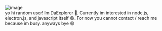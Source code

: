 ![image](https://user-images.githubusercontent.com/70825723/202989546-a26a04fc-b047-4364-9970-9ca675bb056a.png)</br>
yo hi random user!
Im DaExplorer 👋.
Currently im interested in node.js, electron.js, and javascript itself 😃.
For now you cannot contact / reach me because im busy.
anyways bye 😄

<!---
DaExplorerCode/DaExplorerCode is a ✨ special ✨ repository because its `README.md` (this file) appears on your GitHub profile.
You can click the Preview link to take a look at your changes.
--->
